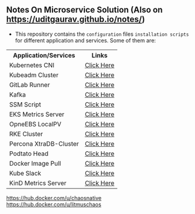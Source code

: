 ## Notes On Microservice Solution (Also  on https://uditgaurav.github.io/notes/)

- This repository contains the `configuration` files `installation scripts` for different application and services. Some of them are:

<table style="width:100%">
  <tr>
    <th> Application/Services </th>
    <th> Links </th>
  </tr>
  <tr>
    <td>Kubernetes CNI</td>
    <td><a href="https://github.com/uditgaurav/notes/blob/master/cni/README.md">Click Here</a></td>
  </tr>
  <tr>
    <td>Kubeadm Cluster</td>
    <td><a href="https://github.com/uditgaurav/notes/tree/master/e2e-setup/cluster-setup/kubeadm">Click Here</a></td>
  </tr>
  <tr>
    <td>GitLab Runner</td>
    <td><a href="https://github.com/uditgaurav/notes/tree/master/e2e-setup/gitlab-runner-setup">Click Here</a></td>
  </tr>
  <tr>
    <td>Kafka</td>
    <td><a href="https://github.com/uditgaurav/notes/tree/master/kafka">Click Here</a></td>
  </tr>
  <tr>
    <td>SSM Script</td>
    <td><a href="https://github.com/uditgaurav/notes/tree/master/ssm-scripts">Click Here</a></td>
  </tr>  
  <tr>
    <td>EKS Metrics Server</td>
    <td><a href="https://github.com/uditgaurav/notes/tree/master/metrics-server/eks">Click Here</a></td>
  </tr>
  <tr>
    <td>OpneEBS LocalPV</td>
    <td><a href="https://github.com/uditgaurav/notes/tree/master/openebs/local-pv">Click Here</a></td>
  </tr>
    <tr>
    <td>RKE Cluster</td>
    <td><a href="https://github.com/uditgaurav/notes/tree/master/k8s/rke">Click Here</a></td>
  </tr>
  <tr>
    <td>Percona XtraDB-Cluster</td>
    <td><a href="https://github.com/uditgaurav/notes/tree/master/percona">Click Here</a></td>
  </tr>
  <tr>
    <td>Podtato Head</td>
    <td><a href="https://github.com/uditgaurav/notes/tree/master/podtato-head">Click Here</a></td>
  </tr>
  <tr>
    <td>Docker Image Pull</td>
    <td><a href="https://github.com/uditgaurav/notes/tree/master/docker-image-pull">Click Here</a></td>
  </tr>     
  <tr>
    <td>Kube Slack</td>
    <td><a href="https://github.com/uditgaurav/notes/tree/master/slack-notifications/kube-slack">Click Here</a></td>
  </tr>   
  <tr>
    <td>KinD Metrics Server</td>
    <td><a href="https://github.com/uditgaurav/notes/tree/master/metrics-server/kind">Click Here</a></td>
  </tr>              
</table>

https://hub.docker.com/u/chaosnative
https://hub.docker.com/u/litmuschaos
